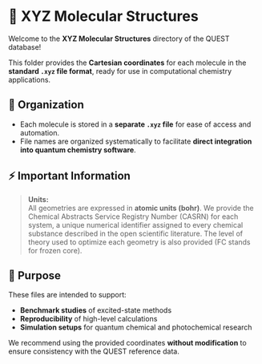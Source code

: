 # 🧬 XYZ Molecular Structures

Welcome to the **XYZ Molecular Structures** directory of the QUEST database!

This folder provides the **Cartesian coordinates** for each molecule in the **standard `.xyz` file format**, ready for use in computational chemistry applications.

## 📂 Organization

- Each molecule is stored in a **separate `.xyz` file** for ease of access and automation.
- File names are organized systematically to facilitate **direct integration into quantum chemistry software**.

## ⚡ Important Information

> **Units:**  
> All geometries are expressed in **atomic units (bohr)**.
> We provide the Chemical Abstracts Service Registry Number (CASRN) for each system, a unique numerical identifier assigned to every chemical substance described in the open scientific literature.
> The level of theory used to optimize each geometry is also provided (FC stands for frozen core).

## 🎯 Purpose

These files are intended to support:
- **Benchmark studies** of excited-state methods
- **Reproducibility** of high-level calculations
- **Simulation setups** for quantum chemical and photochemical research

We recommend using the provided coordinates **without modification** to ensure consistency with the QUEST reference data.
